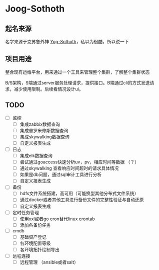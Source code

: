 # Joog-Sothoth

## 起名来源

名字来源于克苏鲁外神 [Yog-Sothoth](https://zh.wikipedia.org/wiki/%E7%8A%B9%E6%A0%BC%C2%B7%E7%B4%A2%E6%89%98%E6%96%AF)，私以为很酷，所以说一下

## 项目用途

整合现有运维平台，用来通过一个工具来管理整个集群，了解整个集群状态

B/S架构，S端通过server服务处理请求，提供接口。B端通过cli的方式发送请求，减少使用限制。后续看情况设计ui。

## TODO

* [ ] 监控
  * [ ] 集成zabbix数据查询
  * [ ] 集成普罗米修斯数据查询
  * [ ] 集成skywalking数据查询
  * [ ] 自定义报表生成
* [ ] 日志
  * [ ] 集成elk数据查询
  * [ ] 尝试通过goaccess快速分析uv，pv，相应时间等数据 （？）
  * [ ] 通过skywalking 查看响应时间超时的请求具体情况
  * [ ] 如果是db问题，通过sql审计工具进行分析
  * [ ] 自定义报表生成
* [ ] 备份
  * [ ] hdfs文件系统搭建，高可用（可能换型其他分布式文件系统）
  * [ ] 通过docker或者其他工具进行备份文件的完整性验证与自动还原
  * [ ] 自定义报表生成
* [ ] 定时任务管理
  * [ ] 使用xxl或者go cron替代linux crontab
  * [ ] 添加各备份任务
* [ ] cmdb
  * [ ] 基础资产登记
  * [ ] 各环境配置等级
  * [ ] 各环境拓扑绘制导出
* [ ] 远程连接
  * [ ] 远程管理 （ansible或者salt）